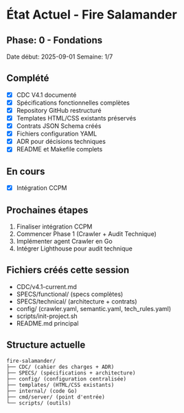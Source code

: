 # État Actuel - Fire Salamander

## Phase: 0 - Fondations
Date début: 2025-09-01
Semaine: 1/7

## Complété
- [x] CDC V4.1 documenté
- [x] Spécifications fonctionnelles complètes
- [x] Repository GitHub restructuré
- [x] Templates HTML/CSS existants préservés
- [x] Contrats JSON Schema créés
- [x] Fichiers configuration YAML
- [x] ADR pour décisions techniques
- [x] README et Makefile complets

## En cours
- [x] Intégration CCPM

## Prochaines étapes
1. Finaliser intégration CCPM
2. Commencer Phase 1 (Crawler + Audit Technique)
3. Implémenter agent Crawler en Go
4. Intégrer Lighthouse pour audit technique

## Fichiers créés cette session
- CDC/v4.1-current.md
- SPECS/functional/ (specs complètes)
- SPECS/technical/ (architecture + contrats)
- config/ (crawler.yaml, semantic.yaml, tech_rules.yaml)
- scripts/init-project.sh
- README.md principal

## Structure actuelle
```
fire-salamander/
├── CDC/ (cahier des charges + ADR)
├── SPECS/ (spécifications + architecture)
├── config/ (configuration centralisée)
├── templates/ (HTML/CSS existants)
├── internal/ (code Go)
├── cmd/server/ (point d'entrée)
└── scripts/ (outils)
```